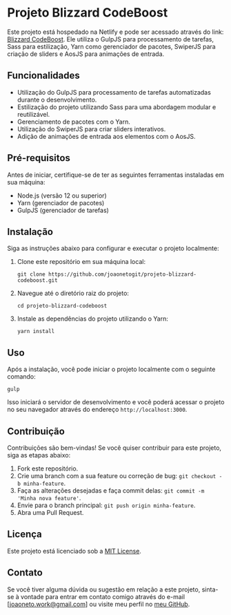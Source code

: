 # Projeto Blizzard CodeBoost

Este projeto está hospedado na Netlify e pode ser acessado através do link: [Blizzard CodeBoost](https://blizzard-code.netlify.app/). Ele utiliza o GulpJS para processamento de tarefas, Sass para estilização, Yarn como gerenciador de pacotes, SwiperJS para criação de sliders e AosJS para animações de entrada.

## Funcionalidades

- Utilização do GulpJS para processamento de tarefas automatizadas durante o desenvolvimento.
- Estilização do projeto utilizando Sass para uma abordagem modular e reutilizável.
- Gerenciamento de pacotes com o Yarn.
- Utilização do SwiperJS para criar sliders interativos.
- Adição de animações de entrada aos elementos com o AosJS.

## Pré-requisitos

Antes de iniciar, certifique-se de ter as seguintes ferramentas instaladas em sua máquina:

- Node.js (versão 12 ou superior)
- Yarn (gerenciador de pacotes)
- GulpJS (gerenciador de tarefas)

## Instalação

Siga as instruções abaixo para configurar e executar o projeto localmente:

1. Clone este repositório em sua máquina local:

   ```
   git clone https://github.com/joaonetogit/projeto-blizzard-codeboost.git
   ```

2. Navegue até o diretório raiz do projeto:

   ```
   cd projeto-blizzard-codeboost
   ```

3. Instale as dependências do projeto utilizando o Yarn:

   ```
   yarn install
   ```

## Uso

Após a instalação, você pode iniciar o projeto localmente com o seguinte comando:

```
gulp
```

Isso iniciará o servidor de desenvolvimento e você poderá acessar o projeto no seu navegador através do endereço `http://localhost:3000`.

## Contribuição

Contribuições são bem-vindas! Se você quiser contribuir para este projeto, siga as etapas abaixo:

1. Fork este repositório.
2. Crie uma branch com a sua feature ou correção de bug: `git checkout -b minha-feature`.
3. Faça as alterações desejadas e faça commit delas: `git commit -m 'Minha nova feature'`.
4. Envie para o branch principal: `git push origin minha-feature`.
5. Abra uma Pull Request.

## Licença

Este projeto está licenciado sob a [MIT License](LICENSE).

## Contato

Se você tiver alguma dúvida ou sugestão em relação a este projeto, sinta-se à vontade para entrar em contato comigo através do e-mail [joaoneto.work@gmail.com] ou visite meu perfil no [meu GitHub](https://github.com/joaonetogit).
